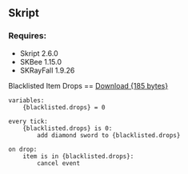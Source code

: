 ## Skript ##

### Requires: ###
- Skript 2.6.0
- SKBee 1.15.0
- SKRayFall 1.9.26

Blacklisted Item Drops == [Download {185 bytes}](https://docs.google.com/download?test)
```
variables:
	{blacklisted.drops} = 0

every tick:
	{blacklisted.drops} is 0:
		add diamond sword to {blacklisted.drops}

on drop:
	item is in {blacklisted.drops}:
		cancel event
```
